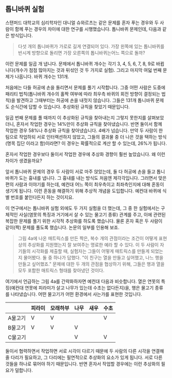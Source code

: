 ## 톱니바퀴 실험
스탠퍼드 대학교의 심리학자인 대니얼 슈와르츠는 같은 문제를 혼자 푸는 경우와 두 사람이 함께 푸는 경우의 차이에 대한 연구를 시행했습니다. 톱니바퀴 문제인데, 다음과 같은 방식입니다.

> 다섯 개의 톱니바퀴가 가로로 길게 연결되어 있다. 가장 왼쪽에 있는 톱니바퀴를 반시계 방향으로 돌리면 가장 오른쪽의 톱니바퀴는어느 쪽으로 돌까?

이런 문제를 일곱 개 냅니다. 문제에서 톱니바퀴 개수는 각기 3, 4, 5, 6, 7, 8, 9로 바뀝니다(개수가 점점 많아지는 것과 뒤섞인 것 두 가지로 실험). 그리고 마지막 여덟 번째 문제가 나옵니다. 바퀴 개수는 131개.

처음에는 다들 허공에 손을 돌리면서 문제를 풀기 시작합니다. 그중 어떤 사람은 도중에 패리티 법칙(톱니바퀴 개수의 홀짝 여부에 따라 최우측 바퀴의 회전 방향이 결정되는 법칙)을 발견하고 그때부터는 허공에 손을 내젓지 않습니다. 그들은 131개 톱니바퀴 문제도 순식간에 답할 수 있습니다. 추상화된 규칙을 찾았기 때문입니다.

일곱 번째 문제를 풀 때까지 이 추상화된 규칙을 찾아내는지 그렇지 못한지를 살펴보았더니, 혼자서 작업한 경우는 14%만이 추상화 규칙을 찾아냈습니다. 반면 둘이서 함께 작업한 경우 58%나 추상화 규칙을 찾아냈습니다. 4배가 넘습니다. 만약 두 사람이 한 팀으로 작업하되 서로 인터랙션하지 않았고, 그들의 결과물 중 더 나은 것을 택하는 방식(명목 집단 이라고 함)이라면? 이 경우는 확률적으로 계산 할 수 있는데, 26%가 됩니다.

혼자서 작업한 경우보다 둘이서 작업한 경우에 추상화 경향이 훨씬 높았습니다. 왜 이런 차이가 생겼을까요?

앞서 톱니바퀴 문제의 경우 두 사람이 서로 마주 앉았는데, 둘 다 허공에 손을 들고 톱니바퀴가 도는 흉내를 냅니다. 그 흉내를 내는 방식도 처음엔 제각각입니다. 그러면서 맞은편의 사람과 이야기를 하는데, 예컨대 어느 쪽이 최우측이고 최좌측인지에 대해 혼동이 생기게 됩니다. 이런 혼동을 해결하기 위해 추상적 개념을 도입합니다. 예컨대 바퀴에 식별 번호를 붙인다든지 하는 것이지요.

이 연구에서는 톱니바퀴 실험 외에도 두 가지 실험을 더 했는데, 그 중 한 실험에서는 구체적인 사실(염못의 특징과 거기에서 살 수 있는 물고기 종류) 관계를 주고, 이에 관련된 복잡한 문제를 풀기 위한 시각적 추상화를 하도록 했습니다. 물론 혼자 혹은 두 사람이 같이(짝) 문제를 풀도록 했습니다. 논문의 일부를 인용해 보죠.

> 그림 4a에 나온 매트릭스를 만든 짝은, 복수 개의 관점이라는 조건이 어떻게 표현상의 추상화를 지원했는지 잘 보여주는 명료한 예라 할 수 있다. 이 두 사람이 자기들의 시각화를 제출할 때, 실험자는 그들이 어떻게 매트릭스를 만들게 되었는지 물어봤다. 둘 중 하나가 답했다. "이 친구는 열을 만들고 싶어했고, 나느 행을 만들고 싶어했죠." 문제에 대한 두 개의 관점을 협상하기 위해, 그들은 행과 열을 모두 포함한 매트릭스 형태를 찾아냈던 것이다.

여기에서 언급하는 그림 4a를 간략화하자면 예컨대 다음과 비슷합니다. 열은 연못의 특징(예컨대 연못에 피라미가 살고 나무가 있는데 수초는 없다든지)을, 행은 물고기 종류를 나타냈습니다. 어떤 물고기가 어떤 환경에서 사는가를 표현한 것입니다.

||피라미|모래하부|나무|새우|수초|
|---|---|---|---|---|---|
|A물고기|V|V|||V|
|B물고기|V|V|V|||
|C물고기|||V||V|

둘이서 협력하면서 작업하면 서로 시각이 다르기 때문에 두 사람의 다른 시각을 연결해 줄 다리가 필요하고, 그 다리에는 필연적으로 추상화의 요소가 있게 됩니다. 서로 다른 것들을 하나로 묶어야 하기 때문입니다. 반면 혼자서 작업할 경우에는 이런 추상화의 필요가 덜합니다.
